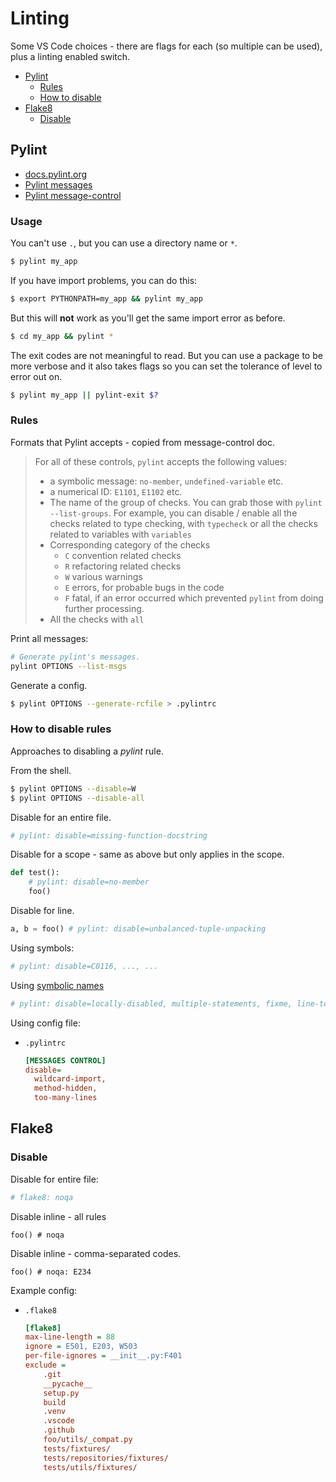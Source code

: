 # Linting

Some VS Code choices - there are flags for each (so multiple can be used), plus a linting enabled switch.

- [Pylint](#pylint)
    - [Rules](#rules)
    - [How to disable](#how-to-disable)
- [Flake8](#flake8)
    - [Disable](#disable)


## Pylint

- [docs.pylint.org](https://docs.pylint.org/en/latest/index.html)
- [Pylint messages](https://pylint-messages.wikidot.com/all-codes)
- [Pylint message-control](https://pylint.readthedocs.io/en/latest/user_guide/message-control.html)

### Usage

You can't use `.`, but you can use a directory name or `*`.

```sh
$ pylint my_app
```

If you have import problems, you can do this:

```sh
$ export PYTHONPATH=my_app && pylint my_app
```

But this will **not** work as you'll get the same import error as before.

```sh
$ cd my_app && pylint *
```

The exit codes are not meaningful to read. But you can use a package to be more verbose and it also takes flags so you can set the tolerance of level to error out on.

```sh
$ pylint my_app || pylint-exit $?
```

### Rules

Formats that Pylint accepts - copied from message-control doc.

> For all of these controls, `pylint` accepts the following values:
> -   a symbolic message: `no-member`, `undefined-variable` etc.
> -   a numerical ID: `E1101`, `E1102` etc.
> -   The name of the group of checks. You can grab those with `pylint --list-groups`. For example, you can disable / enable all the checks related to type checking, with `typecheck` or all the checks related
> to variables with `variables`
> -   Corresponding category of the checks
>     -   `C` convention related checks
>     -   `R` refactoring related checks
>     -   `W` various warnings
>     -   `E` errors, for probable bugs in the code
>     -   `F` fatal, if an error occurred which prevented `pylint` from doing further processing.
> -   All the checks with `all`


Print all messages:

```sh
# Generate pylint's messages.
pylint OPTIONS --list-msgs         
```

Generate a config.

```sh
$ pylint OPTIONS --generate-rcfile > .pylintrc
````

### How to disable rules

Approaches to disabling a _pylint_ rule.

From the shell.

```sh
$ pylint OPTIONS --disable=W
$ pylint OPTIONS --disable-all
```

Disable for an entire file.

```python
# pylint: disable=missing-function-docstring
```

Disable for a scope - same as above but only applies in the scope.

```python
def test():
    # pylint: disable=no-member
    foo()
```

Disable for line.

```python
a, b = foo() # pylint: disable=unbalanced-tuple-unpacking
```

Using symbols:

```python
# pylint: disable=C0116, ..., ...
```

Using [symbolic names](https://docs.pylint.org/en/latest/faq.html#do-i-have-to-remember-all-these-numbers)

```python
# pylint: disable=locally-disabled, multiple-statements, fixme, line-too-long
```

Using config file:

- `.pylintrc`
    ```ini
    [MESSAGES CONTROL]
    disable= 
      wildcard-import,
      method-hidden,
      too-many-lines
    ```


## Flake8

### Disable

Disable for entire file:

```python
# flake8: noqa
```

Disable inline - all rules

```
foo() # noqa
```

Disable inline - comma-separated codes.

```
foo() # noqa: E234
```

Example config:

- `.flake8`
    ```ini
    [flake8]
    max-line-length = 88
    ignore = E501, E203, W503
    per-file-ignores = __init__.py:F401
    exclude =
        .git
        __pycache__
        setup.py
        build
        .venv
        .vscode
        .github
        foo/utils/_compat.py
        tests/fixtures/
        tests/repositories/fixtures/
        tests/utils/fixtures/
    ```
